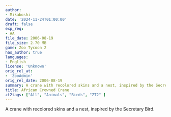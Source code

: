 ```yaml
---
author:
- Mikaboshi
date: '2024-11-24T01:00:00'
draft: false
exp_req:
- AA
file_date: 2006-08-19
file_size: 2.70 MB
game: Zoo Tycoon 2
has_author: true
languages:
- English
license: 'Unknown'
orig_rel_at: 
- 'ZooAdmin'
orig_rel_date: 2006-08-19
summary: A crane with recolored skins and a nest, inspired by the Secretary Bird.
title: African Crowned Crane
zt2tags: ["All", "Animals", "Birds", "ZT2" ]
---
```

A crane with recolored skins and a nest, inspired by the Secretary Bird.
